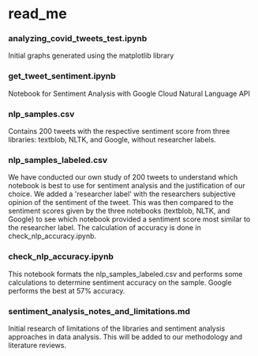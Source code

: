 # read_me
### analyzing_covid_tweets_test.ipynb
Initial graphs generated using the matplotlib library

### get_tweet_sentiment.ipynb
Notebook for Sentiment Analysis with Google Cloud Natural Language API

### nlp_samples.csv
Contains 200 tweets with the respective sentiment score from three libraries: textblob, NLTK, and Google, without researcher labels.

### nlp_samples_labeled.csv
We have conducted our own study of 200 tweets to understand which notebook is best to use for sentiment analysis and the justification of our choice. We added a 'researcher label' with the researchers subjective opinion of the sentiment of the tweet. This was then compared to the sentiment scores given by the three notebooks (textblob, NLTK, and Google) to see which notebook provided a sentiment score most similar to the researcher label. The calculation of accuracy is done in check_nlp_accuracy.ipynb.

### check_nlp_accuracy.ipynb
This notebook formats the nlp_samples_labeled.csv and performs some calculations to determine sentiment accuracy on the sample. Google performs the best at 57% accuracy.

### sentiment_analysis_notes_and_limitations.md
Initial research of limitations of the libraries and sentiment analysis approaches in data analysis. This will be added to our methodology and literature reviews.
